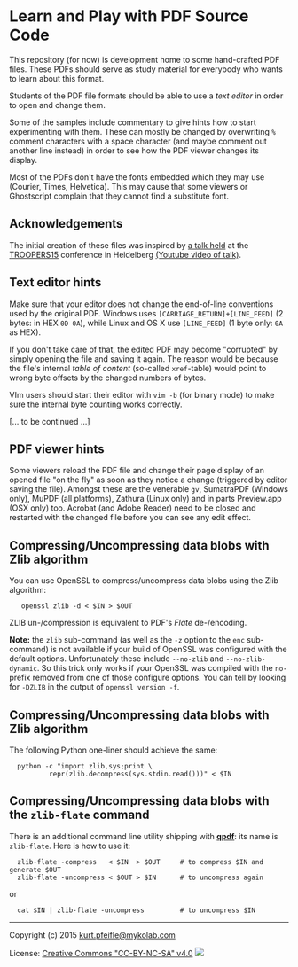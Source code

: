 # Learn and Play with PDF Source Code

This repository (for now) is development home to some hand-crafted PDF files.
These PDFs should serve as study material for everybody who wants to learn about this format.

Students of the PDF file formats should be able to use a *text editor* in order to open and change them.

Some of the samples include commentary to give hints how to start experimenting with them.
These can mostly be changed by overwriting `%` comment characters with a space character (and maybe comment out another line instead) in order to see how the PDF viewer changes its display.

Most of the PDFs don't have the fonts embedded which they may use (Courier, Times, Helvetica).
This may cause that some viewers or Ghostscript complain that they cannot find a substitute font.

## Acknowledgements

The initial creation of these files was inspired by [a talk held](https://www.troopers.de/events/troopers15/451_advanced_pdf_tricks_apt_-_a_workshop-style_presentation_to_understand_the_pdf_file_format_/) at the [TROOPERS15](https://www.troopers.de/) conference in Heidelberg [(Youtube video of talk)](://www.youtube.com/watch?v=k9g9jZdjRcE).


## Text editor hints

Make sure that your editor does not change the end-of-line conventions used by the original PDF.
Windows uses `[CARRIAGE_RETURN]+[LINE_FEED]` (2 bytes: in HEX `0D 0A`), while Linux and OS X use `[LINE_FEED]` (1 byte only: `0A` as HEX).

If you don't take care of that, the edited PDF may become "corrupted" by simply opening the file and saving it again.
The reason would be because the file's internal *table of content* (so-called `xref`-table) would point to wrong byte offsets by the changed numbers of bytes.

VIm users should start their editor with `vim -b` (for binary mode) to make sure the internal byte counting works correctly.

[... to be continued ...]

## PDF viewer hints

Some viewers reload the PDF file and change their page display of an opened file "on the fly" as soon as they notice a change (triggered by editor saving the file).
Amongst these are the venerable `gv`, SumatraPDF (Windows only), MuPDF (all platforms), Zathura (Linux only) and in parts Preview.app (OSX only) too.
Acrobat (and Adobe Reader) need to be closed and restarted with the changed file before you can see any edit effect.

## Compressing/Uncompressing data blobs with Zlib algorithm

You can use OpenSSL to compress/uncompress data blobs using the Zlib algorithm:

       openssl zlib -d < $IN > $OUT

ZLIB un-/compression is equivalent to PDF's *Flate* de-/encoding.

**Note:** the `zlib` sub-command (as well as the `-z` option to the `enc` sub-command) is not available if your build of OpenSSL was configured with the default options.
Unfortunately these include `--no-zlib` and `--no-zlib-dynamic`.
So this trick only works if your OpenSSL was compiled with the `no-` prefix removed from one of those configure options. You can tell by looking for `-DZLIB` in the output of `openssl version -f`.


## Compressing/Uncompressing data blobs with Zlib algorithm

The following Python one-liner should achieve the same:

      python -c "import zlib,sys;print \
              repr(zlib.decompress(sys.stdin.read()))" < $IN


## Compressing/Uncompressing data blobs with the `zlib-flate` command

There is an additional command line utility shipping with **[qpdf](http://qpdf.sf.net/)**: its name is `zlib-flate`.
Here is how to use it:

      zlib-flate -compress   < $IN  > $OUT     # to compress $IN and generate $OUT
      zlib-flate -uncompress < $OUT > $IN      # to uncompress again

or

      cat $IN | zlib-flate -uncompress         # to uncompress $IN





----

Copyright (c) 2015 <kurt.pfeifle@mykolab.com>

License: [Creative Commons "CC-BY-NC-SA" v4.0](http://creativecommons.org/licenses/by-nc-sa/4.0/)
![](https://i.creativecommons.org/l/by-nc-sa/4.0/88x31.png)

